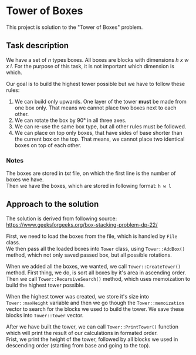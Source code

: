# Tower of Boxes
This project is solution to the "Tower of Boxes" problem.

## Task description
We have a set of *n* types boxes. All boxes are blocks with dimensions *h x w x l*. For the purpose of this task, it is not important which dimension is which.

Our goal is to build the highest tower possible but we have to follow these rules:
1. We can build only upwards. One layer of the tower **must** be made from one box only. That means we cannot place two boxes next to each other.
1. We can rotate the box by 90° in all three axes.
1. We can re-use the same box type, but all other rules must be followed.
1. We can place on top only boxes, that have sides of base shorter than the current box on the top. That means, we cannot place two identical boxes on top of each other.

### Notes
The boxes are stored in *txt* file, on which the first line is the number of boxes we have.  
Then we have the boxes, which are stored in following format: `h w l`

## Approach to the solution
The solution is derived from following source: https://www.geeksforgeeks.org/box-stacking-problem-dp-22/

First, we need to load the boxes from the file, which is handled by `File` class.  
We then pass all the loaded boxes into `Tower` class, using `Tower::AddBox()` method, which not only saved passed box, but all possible rotations.

When we added all the boxes, we wanted, we call `Tower::CreateTower()` method. First thing, we do, is sort all boxes by it's area in ascending order. Then we call `Tower::RecursiveSearch()` method, which uses memoization to build the highest tower possible.

When the highest tower was created, we store it's size into `Tower::maxHeight` variable and then we go though the `Tower::memoization` vector to search for the blocks we used to build the tower. We save these blocks into `Tower::tower` vector.

After we have built the tower, we can call `Tower::PrintTower()` function which will print the result of our calculations in formated order.  
Frist, we print the height of the tower, followed by all blocks we used in descending order (starting from base and going to the top).
